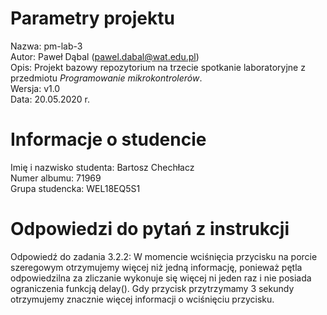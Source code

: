 # Parametry projektu

Nazwa: pm-lab-3  
Autor: Paweł Dąbal (pawel.dabal@wat.edu.pl)  
Opis: Projekt bazowy repozytorium na trzecie spotkanie laboratoryjne z przedmiotu _Programowanie mikrokontrolerów_.  
Wersja: v1.0  
Data: 20.05.2020 r.

# Informacje o studencie

Imię i nazwisko studenta: Bartosz Chechłacz  
Numer albumu: 71969  
Grupa studencka: WEL18EQ5S1

# Odpowiedzi do pytań z instrukcji
Odpowiedź do zadania 3.2.2:
W momencie wciśnięcia przycisku na porcie szeregowym otrzymujemy więcej niż jedną informację, ponieważ pętla odpowiedzilna za zliczanie wykonuje się więcej ni jeden raz i nie posiada ograniczenia funkcją delay(). Gdy przycisk przytrzymamy 3 sekundy otrzymujemy znacznie więcej informacji o wciśnięciu przycisku.